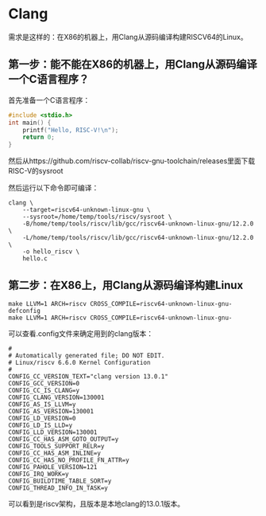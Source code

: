 # Clang

需求是这样的：在X86的机器上，用Clang从源码编译构建RISCV64的Linux。

## 第一步：能不能在X86的机器上，用Clang从源码编译一个C语言程序？

首先准备一个C语言程序：

```c
#include <stdio.h>
int main() {
    printf("Hello, RISC-V!\n");
    return 0;
}
```

然后从https://github.com/riscv-collab/riscv-gnu-toolchain/releases里面下载RISC-V的sysroot

然后运行以下命令即可编译：

```shell
clang \
    --target=riscv64-unknown-linux-gnu \
    --sysroot=/home/temp/tools/riscv/sysroot \
    -B/home/temp/tools/riscv/lib/gcc/riscv64-unknown-linux-gnu/12.2.0 \
    -L/home/temp/tools/riscv/lib/gcc/riscv64-unknown-linux-gnu/12.2.0 \
    -o hello_riscv \
    hello.c
```

## 第二步：在X86上，用Clang从源码编译构建Linux

```shell
make LLVM=1 ARCH=riscv CROSS_COMPILE=riscv64-unknown-linux-gnu- defconfig
make LLVM=1 ARCH=riscv CROSS_COMPILE=riscv64-unknown-linux-gnu-
```

可以查看.config文件来确定用到的clang版本：

```config
#
# Automatically generated file; DO NOT EDIT.
# Linux/riscv 6.6.0 Kernel Configuration
#
CONFIG_CC_VERSION_TEXT="clang version 13.0.1"
CONFIG_GCC_VERSION=0
CONFIG_CC_IS_CLANG=y
CONFIG_CLANG_VERSION=130001
CONFIG_AS_IS_LLVM=y
CONFIG_AS_VERSION=130001
CONFIG_LD_VERSION=0
CONFIG_LD_IS_LLD=y
CONFIG_LLD_VERSION=130001
CONFIG_CC_HAS_ASM_GOTO_OUTPUT=y
CONFIG_TOOLS_SUPPORT_RELR=y
CONFIG_CC_HAS_ASM_INLINE=y
CONFIG_CC_HAS_NO_PROFILE_FN_ATTR=y
CONFIG_PAHOLE_VERSION=121
CONFIG_IRQ_WORK=y
CONFIG_BUILDTIME_TABLE_SORT=y
CONFIG_THREAD_INFO_IN_TASK=y
```

可以看到是riscv架构，且版本是本地clang的13.0.1版本。
